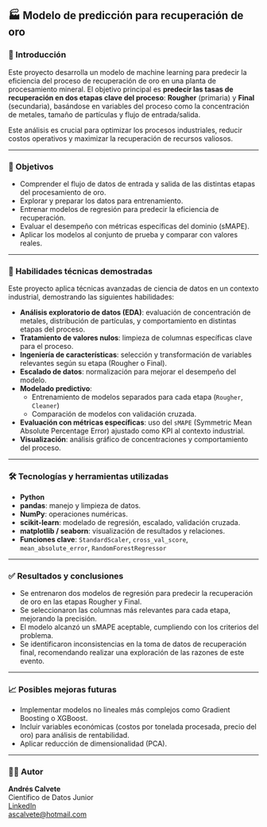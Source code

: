 ## 🏭 Modelo de predicción para recuperación de oro

### 📌 Introducción

Este proyecto desarrolla un modelo de machine learning para predecir la eficiencia del proceso de recuperación de oro en una planta de procesamiento mineral. El objetivo principal es **predecir las tasas de recuperación en dos etapas clave del proceso**: **Rougher** (primaria) y **Final** (secundaria), basándose en variables del proceso como la concentración de metales, tamaño de partículas y flujo de entrada/salida.

Este análisis es crucial para optimizar los procesos industriales, reducir costos operativos y maximizar la recuperación de recursos valiosos.

---

### 🎯 Objetivos

- Comprender el flujo de datos de entrada y salida de las distintas etapas del procesamiento de oro.
- Explorar y preparar los datos para entrenamiento.
- Entrenar modelos de regresión para predecir la eficiencia de recuperación.
- Evaluar el desempeño con métricas específicas del dominio (sMAPE).
- Aplicar los modelos al conjunto de prueba y comparar con valores reales.

---

### 🧠 Habilidades técnicas demostradas

Este proyecto aplica técnicas avanzadas de ciencia de datos en un contexto industrial, demostrando las siguientes habilidades:

- **Análisis exploratorio de datos (EDA)**: evaluación de concentración de metales, distribución de partículas, y comportamiento en distintas etapas del proceso.
- **Tratamiento de valores nulos**: limpieza de columnas específicas clave para el proceso.
- **Ingeniería de características**: selección y transformación de variables relevantes según su etapa (Rougher o Final).
- **Escalado de datos**: normalización para mejorar el desempeño del modelo.
- **Modelado predictivo**:
  - Entrenamiento de modelos separados para cada etapa (`Rougher`, `Cleaner`)
  - Comparación de modelos con validación cruzada.
- **Evaluación con métricas específicas**: uso del `sMAPE` (Symmetric Mean Absolute Percentage Error) ajustado como KPI al contexto industrial.
- **Visualización**: análisis gráfico de concentraciones y comportamiento del proceso.

---

### 🛠️ Tecnologías y herramientas utilizadas

- **Python**
- **pandas**: manejo y limpieza de datos.
- **NumPy**: operaciones numéricas.
- **scikit-learn**: modelado de regresión, escalado, validación cruzada.
- **matplotlib / seaborn**: visualización de resultados y relaciones.
- **Funciones clave**: `StandardScaler`, `cross_val_score`, `mean_absolute_error`, `RandomForestRegressor`

---

### ✅ Resultados y conclusiones

- Se entrenaron dos modelos de regresión para predecir la recuperación de oro en las etapas Rougher y Final.
- Se seleccionaron las columnas más relevantes para cada etapa, mejorando la precisión.
- El modelo alcanzó un sMAPE aceptable, cumpliendo con los criterios del problema.
- Se identificaron inconsistencias en la toma de datos de recuperación final, recomendando realizar una exploración de las razones de este evento.

---

### 📈 Posibles mejoras futuras

- Implementar modelos no lineales más complejos como Gradient Boosting o XGBoost.
- Incluir variables económicas (costos por tonelada procesada, precio del oro) para análisis de rentabilidad.
- Aplicar reducción de dimensionalidad (PCA).

---

### 👨‍💻 Autor

**Andrés Calvete**  
Científico de Datos Junior  
[LinkedIn](https://www.linkedin.com/in/andrescalvete/)  
ascalvete@hotmail.com
